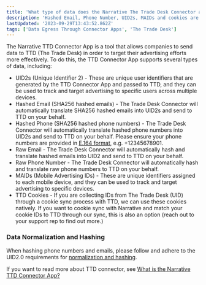 ```yaml
---
title: 'What type of data does the Narrative The Trade Desk Connector accept?'
description: 'Hashed Email, Phone Number, UID2s, MAIDs and cookies are all data types that can be pushed to The Trade Desk''s marketplace.'
lastUpdated: '2023-09-29T13:43:52.862Z'
tags: ['Data Egress Through Connector Apps', 'The Trade Desk']
---
```

The Narrative TTD Connector App is a tool that allows companies to send data to TTD (The Trade Desk) in order to target their advertising efforts more effectively. To do this, the TTD Connector App supports several types of data, including:

*   UID2s (Unique Identifier 2) - These are unique user identifiers that are generated by the TTD Connector App and passed to TTD, and they can be used to track and target advertising to specific users across multiple devices. 
*   Hashed Email (SHA256 hashed emails) - The Trade Desk Connector will automatically translate SHA256 hashed emails into UID2s and send to TTD on your behalf. 
*   Hashed Phone (SHA256 hashed phone numbers) - The Trade Desk Connector will automatically translate hashed phone numbers into UID2s and send to TTD on your behalf. Please ensure your phone numbers are provided in [E.164 format](https://en.wikipedia.org/wiki/E.164), e.g. +12345678901. 
*   Raw Email - The Trade Desk Connector will automatically hash and translate hashed emails into UID2 and send to TTD on your behalf.
*   Raw Phone Number - The Trade Desk Connector will automatically hash and translate raw phone numbers to TTD on your behalf. 
*   MAIDs (Mobile Advertising IDs) - These are unique identifiers assigned to each mobile device, and they can be used to track and target advertising to specific devices.
*   TTD Cookies - If you are collecting IDs from The Trade Desk (UID) through a cookie sync process with TTD, we can use these cookies natively. If you want to cookie sync with Narrative and match your cookie IDs to TTD through our sync, this is also an option (reach out to your support rep to find out more.)

### Data Normalization and Hashing

When hashing phone numbers and emails, please follow and adhere to the UID2.0 requirements for [normalization and hashing](https://unifiedid.com/docs/getting-started/gs-normalization-encoding). 

If you want to read more about TTD connector, see [What is the Narrative TTD Connector App?](https://kb.narrative.io/what-is-the-narrative-ttd-connector)
